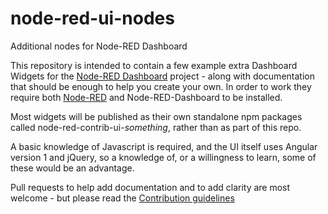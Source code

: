 # node-red-ui-nodes
Additional nodes for Node-RED Dashboard

This repository is intended to contain a few example extra Dashboard Widgets for the [Node-RED
Dashboard](https://flows.nodered.org/node/node-red-dashboard) project - along with documentation that should be enough to help you create your own. In order to work they require both [Node-RED](https://nodered.org) and Node-RED-Dashboard to be installed.

Most widgets will be published as their own standalone npm packages called node-red-contrib-ui-*something*, rather than as part of this repo.

A basic knowledge of Javascript is required, and the UI itself uses Angular version 1 and jQuery, so a knowledge of, or a willingness to learn, some of these would be an advantage.

Pull requests to help add documentation and to add clarity are most welcome - but please read the [Contribution guidelines](../CONTRIBUTING.md)
